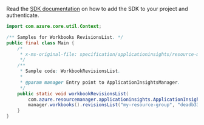 Read the [SDK documentation](https://github.com/Azure/azure-sdk-for-java/blob/azure-resourcemanager-applicationinsights_1.0.0-beta.4/sdk/applicationinsights/azure-resourcemanager-applicationinsights/README.md) on how to add the SDK to your project and authenticate.

```java
import com.azure.core.util.Context;

/** Samples for Workbooks RevisionsList. */
public final class Main {
    /*
     * x-ms-original-file: specification/applicationinsights/resource-manager/Microsoft.Insights/stable/2021-08-01/examples/WorkbookRevisionsList.json
     */
    /**
     * Sample code: WorkbookRevisionsList.
     *
     * @param manager Entry point to ApplicationInsightsManager.
     */
    public static void workbookRevisionsList(
        com.azure.resourcemanager.applicationinsights.ApplicationInsightsManager manager) {
        manager.workbooks().revisionsList("my-resource-group", "deadb33f-5e0d-4064-8ebb-1a4ed0313eb2", Context.NONE);
    }
}
```
